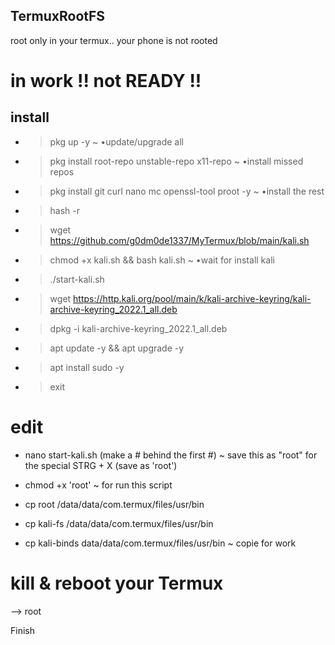 ## TermuxRootFS
root only in your termux.. your phone is not rooted

# in work !! not READY !!


## install

- > pkg up -y
~ •update/upgrade all
- > pkg install root-repo unstable-repo x11-repo
~ •install missed repos
- > pkg install git curl nano mc openssl-tool proot -y
~ •install the rest
- > hash -r

- > wget https://github.com/g0dm0de1337/MyTermux/blob/main/kali.sh

- > chmod +x kali.sh && bash kali.sh
~ •wait for install kali

+ > ./start-kali.sh

+ > wget https://http.kali.org/pool/main/k/kali-archive-keyring/kali-archive-keyring_2022.1_all.deb

+ > dpkg -i kali-archive-keyring_2022.1_all.deb

+ > apt update -y && apt upgrade -y

+ > apt install sudo -y

+ > exit


# edit

- nano start-kali.sh (make a # behind the first #)
~ save this as "root" for the special
   STRG + X (save as 'root')

- chmod +x 'root'
~ for run this script

- cp root /data/data/com.termux/files/usr/bin
- cp kali-fs /data/data/com.termux/files/usr/bin
- cp kali-binds data/data/com.termux/files/usr/bin
~ copie for work

# kill & reboot your Termux

--> root

Finish
